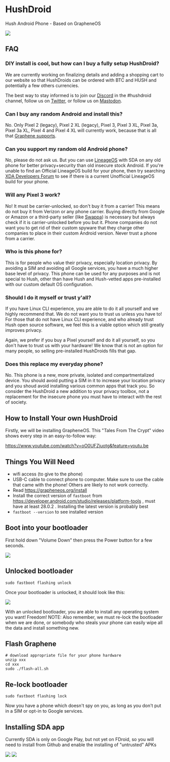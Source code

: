 # HushDroid

Hush Android Phone - Based on GrapheneOS

<img src="https://raw.githubusercontent.com/MyHush/HushDroid/master/hushdroid0.png">

## FAQ

### DIY install is cool, but how can I buy a fully setup HushDroid?

We are currently working on finalizing details and adding a shopping cart to our website so that HushDroids can be ordered
with BTC and HUSH and potentially a few others currencies.

The best way to stay informed is to join our [Discord](https://myhush.org/discord) in the #hushdroid channel, follow us on [Twitter](https://myhush.org/twitter), or follow us on [Mastodon](https://fosstodon.org/@myhushteam).

### Can I buy any random Android and install this?

No. Only Pixel 2 (legacy), Pixel 2 XL (legacy), Pixel 3, Pixel 3 XL, Pixel 3a, Pixel 3a XL, Pixel 4 and Pixel 4 XL will currently work, because that is all that [Graphene supports](https://grapheneos.org/faq).

### Can you support my random old Android phone?

No, please do not ask us. But you can use [LineageOS](https://lineageos.org) with SDA on any old phone for better privacy+security than old insecure stock Android. If you're unable to find an Official LineageOS build for your phone, then try searching [XDA Developers Forum](https://forum.xda-developers.com) to see if there is a current Unofficial LineageOS build for your phone.

### Will any Pixel 3 work?

No! It must be carrier-unlocked, so don't buy it from a carrier! This means do not buy it from Verizon or any phone carrier.
Buying directly from Google or Amazon or a third-party seller (like [Swappa](https://swappa.com)) is necessary but always check if it is carrier-unlocked before you but it. Phone companies do not want you to get rid of
their custom spyware that they charge other companies to place in their custom Android version. Never trust a phone from a carrier.

### Who is this phone for?

This is for people who value their privacy, especially location privacy. By avoiding a SIM and avoiding all Google services,
you have a much higher base level of privacy. This phone can be used for any purposes and is not special to Hush, other
than have Hush and Hush-vetted apps pre-installed with our custom default OS configuration.

### Should I do it myself or trust y'all?

If you have Linux CLI experience, you are able to do it all yourself and we highly recommend that. We do not want you to trust us unless you have to! For those that do not have Linux CLI experience, and who already trust Hush open source software, we feel this is a viable option which still greatly improves privacy.

Again, we prefer if you buy a Pixel yourself and do it all yourself, so you don't have to trust us with your hardware!
We know that is not an option for many people, so selling pre-installed HushDroids fills that gap.

### Does this replace my everyday phone?

No. This phone is a new, more private, isolated and compartmentalized device. You should avoid putting a SIM in it
to increase your location privacy and you shoud avoid installing various common apps that track you. So consider the HushDroid a new addition to your privacy toolbox, not a replacement for the insecure phone you must have to interact with the rest of society.

## How to Install Your own HushDroid

Firstly, we will be installing GrapheneOS. This "Tales From The Crypt" video shows every step in an easy-to-follow way:

https://www.youtube.com/watch?v=oO0UFZjuotg&feature=youtu.be


## Things You Will Need
  * wifi access (to give to the phone)
  * USB-C cable to connect phone to computer. Make sure to use the cable that came with the phone! Others are likely to not work correctly.
  * Read https://grapheneos.org/install
  * Install the correct version of `fastboot` from https://developer.android.com/studio/releases/platform-tools , must have at least 28.0.2 . Installing the latest version is probably best
  * `fastboot --version` to see installed version
  
## Boot into your bootloader

First hold down "Volume Down" then press the Power button for a few seconds.

<img src="https://raw.githubusercontent.com/MyHush/HushDroid/master/graphene0.png">

## Unlocked bootloader

  ```
  sudo fastboot flashing unlock
  ```

Once your bootloader is unlocked, it should look like this:

<img src="https://raw.githubusercontent.com/MyHush/HushDroid/master/graphene1.png">

With an unlocked bootloader, you are able to install any operating system you want! Freedom!
NOTE: Also remember, we must re-lock the bootloader when we are done, or somebody who steals your
phone can easily wipe all the data and install something new.

## Flash Graphene
  
  ```
  # download appropriate file for your phone hardware
  unzip xxx
  cd xxx
  sudo ./flash-all.sh
  ```
  
## Re-lock bootloader

```
sudo fastboot flashing lock
```

Now you have a phone which doesn't spy on you, as long as you don't put in a SIM or opt-in to Google services.

## Installing SDA app

Currently SDA is only on Google Play, but not yet on FDroid, so you will need to install from Github and enable the installing of "untrusted" APKs

<img src="https://raw.githubusercontent.com/MyHush/HushDroid/master/hushdroid1.png">

<img src="https://raw.githubusercontent.com/MyHush/HushDroid/master/hushdroid2.png">


